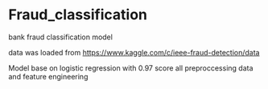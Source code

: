 # Fraud_classification
bank fraud classification model

data was loaded from https://www.kaggle.com/c/ieee-fraud-detection/data

Model base on logistic regression with 0.97 score
all preproccessing data and feature engineering
